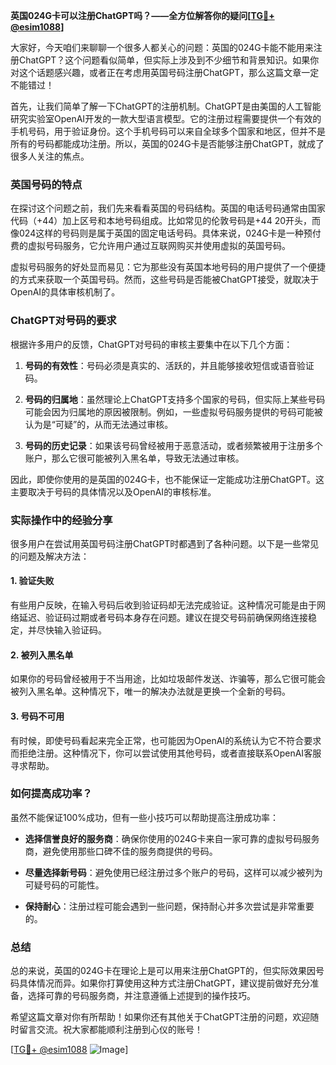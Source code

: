 **英国024G卡可以注册ChatGPT吗？——全方位解答你的疑问[[TG💪+ @esim1088](https://t.me/s/esim1088)]**

大家好，今天咱们来聊聊一个很多人都关心的问题：英国的024G卡能不能用来注册ChatGPT？这个问题看似简单，但实际上涉及到不少细节和背景知识。如果你对这个话题感兴趣，或者正在考虑用英国号码注册ChatGPT，那么这篇文章一定不能错过！

首先，让我们简单了解一下ChatGPT的注册机制。ChatGPT是由美国的人工智能研究实验室OpenAI开发的一款大型语言模型。它的注册过程需要提供一个有效的手机号码，用于验证身份。这个手机号码可以来自全球多个国家和地区，但并不是所有的号码都能成功注册。所以，英国的024G卡是否能够注册ChatGPT，就成了很多人关注的焦点。

### 英国号码的特点

在探讨这个问题之前，我们先来看看英国的号码结构。英国的电话号码通常由国家代码（+44）加上区号和本地号码组成。比如常见的伦敦号码是+44 20开头，而像024这样的号码则是属于英国的固定电话号码。具体来说，024G卡是一种预付费的虚拟号码服务，它允许用户通过互联网购买并使用虚拟的英国号码。

虚拟号码服务的好处显而易见：它为那些没有英国本地号码的用户提供了一个便捷的方式来获取一个英国号码。然而，这些号码是否能被ChatGPT接受，就取决于OpenAI的具体审核机制了。

### ChatGPT对号码的要求

根据许多用户的反馈，ChatGPT对号码的审核主要集中在以下几个方面：

1. **号码的有效性**：号码必须是真实的、活跃的，并且能够接收短信或语音验证码。
   
2. **号码的归属地**：虽然理论上ChatGPT支持多个国家的号码，但实际上某些号码可能会因为归属地的原因被限制。例如，一些虚拟号码服务提供的号码可能被认为是“可疑”的，从而无法通过审核。

3. **号码的历史记录**：如果该号码曾经被用于恶意活动，或者频繁被用于注册多个账户，那么它很可能被列入黑名单，导致无法通过审核。

因此，即使你使用的是英国的024G卡，也不能保证一定能成功注册ChatGPT。这主要取决于号码的具体情况以及OpenAI的审核标准。

### 实际操作中的经验分享

很多用户在尝试用英国号码注册ChatGPT时都遇到了各种问题。以下是一些常见的问题及解决方法：

#### 1. 验证失败

有些用户反映，在输入号码后收到验证码却无法完成验证。这种情况可能是由于网络延迟、验证码过期或者号码本身存在问题。建议在提交号码前确保网络连接稳定，并尽快输入验证码。

#### 2. 被列入黑名单

如果你的号码曾经被用于不当用途，比如垃圾邮件发送、诈骗等，那么它很可能会被列入黑名单。这种情况下，唯一的解决办法就是更换一个全新的号码。

#### 3. 号码不可用

有时候，即使号码看起来完全正常，也可能因为OpenAI的系统认为它不符合要求而拒绝注册。这种情况下，你可以尝试使用其他号码，或者直接联系OpenAI客服寻求帮助。

### 如何提高成功率？

虽然不能保证100%成功，但有一些小技巧可以帮助提高注册成功率：

- **选择信誉良好的服务商**：确保你使用的024G卡来自一家可靠的虚拟号码服务商，避免使用那些口碑不佳的服务商提供的号码。
  
- **尽量选择新号码**：避免使用已经注册过多个账户的号码，这样可以减少被列为可疑号码的可能性。

- **保持耐心**：注册过程可能会遇到一些问题，保持耐心并多次尝试是非常重要的。

### 总结

总的来说，英国的024G卡在理论上是可以用来注册ChatGPT的，但实际效果因号码具体情况而异。如果你打算使用这种方式注册ChatGPT，建议提前做好充分准备，选择可靠的号码服务商，并注意遵循上述提到的操作技巧。

希望这篇文章对你有所帮助！如果你还有其他关于ChatGPT注册的问题，欢迎随时留言交流。祝大家都能顺利注册到心仪的账号！

[[TG💪+ @esim1088](https://t.me/s/esim1088) ![Image](https://i.postimg.cc/4NQfJmqS/Snipaste-2025-05-13-00-14-12.png)]